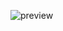 ![preview](https://user-images.githubusercontent.com/69219137/201177935-7c111e73-7609-4cc4-a00c-c7b1b1a4e548.png)


